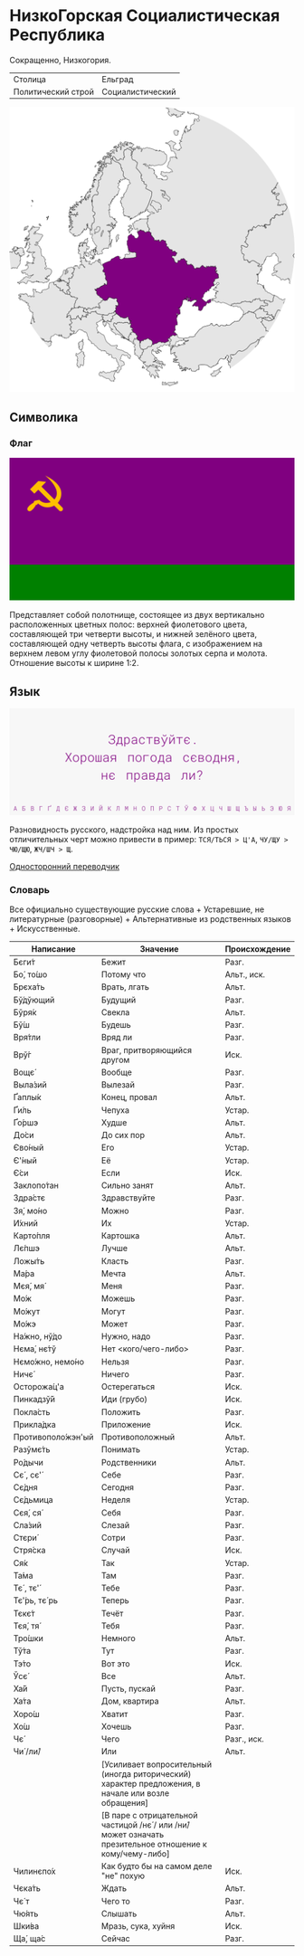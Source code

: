 # НизкоГорская Социалистическая Республика

Сокращенно, Низкогория.

|                    |                  |
| ------------------ | ---------------- |
| Столица            | Ельград          |
| Политический строй | Социалистический |

![На карте](https://raw.githubusercontent.com/sziberov/Nizkogoria/master/Map.png)

## Символика

### Флаг
![Флаг](https://raw.githubusercontent.com/sziberov/Nizkogoria/master/Flag.png)

Представляет собой полотнище, состоящее из двух вертикально расположенных цветных полос: верхней фиолетового цвета, составляющей три четверти высоты, и нижней зелёного цвета, составляющей одну четверть высоты флага, с изображением на верхнем левом углу фиолетовой полосы золотых серпа и молота. Отношение высоты к ширине 1:2.

## Язык
![Язык](https://raw.githubusercontent.com/sziberov/Nizkogoria/master/Language.png)

Разновидность русского, надстройка над ним. Из простых отличительных черт можно привести в пример: `ТСЯ/ТЬСЯ > Ц'А`, `ЧУ/ЩУ > ЧЮ/ЩЮ`, `ЖЧ/ШЧ > Щ`.

[Односторонний переводчик](https://sziberov.github.io/Nizkogoria/Translator.html)

### Словарь
Все официально существующие русские слова + Устаревшие, не литературные (разговорные) + Альтернативные из родственных языков + Искусственные.

| Написание            | Значение                                                                                                | Происхождение |
| -------------------- | ------------------------------------------------------------------------------------------------------- | ------------- |
| Бєги́т                | Бежит                                                                                                   | Разг.         |
| Бо́, то́шо             | Потому что                                                                                              | Альт., иск.   |
| ́Брєха́ть              | Врать, лгать                                                                                            | Альт.         |
| Бў́дўющий             | Будущий                                                                                                 | Разг.         |
| Бўря́к                | Свекла                                                                                                  | Альт.         |
| Бў́ш                  | Будешь                                                                                                  | Разг.         |
| Вря́тли               | Вряд ли                                                                                                 | Разг.         |
| Врў́г                 | Враг, притворяющийся другом                                                                             | Иск.          |
| Вощє́                 | Вообще                                                                                                  | Разг.         |
| Выла́зий              | Вылезай                                                                                                 | Разг.         |
| Ґаплы́к               | Конец, провал                                                                                           | Альт.         |
| Ґи́ль                 | Чепуха                                                                                                  | Устар.        |
| Ґо́ршэ                | Худше                                                                                                   | Альт.         |
| До́си                 | До сих пор                                                                                              | Альт.         |
| Єво́ный               | Его                                                                                                     | Устар.        |
| Є'́ный                | Её                                                                                                      | Устар.        |
| Є́си                  | Если                                                                                                    | Иск.          |
| Заклопо́тан           | Сильно занят                                                                                            | Альт.         |
| Здра́стє              | Здравствуйте                                                                                            | Разг.         |
| Зя́, мо́но             | Можно                                                                                                   | Разг.         |
| И́хний                | Их                                                                                                      | Устар.        |
| Карто́пля             | Картошка                                                                                                | Альт.         |
| Лє́пшэ                | Лучше                                                                                                   | Альт.         |
| Ложы́ть               | Класть                                                                                                  | Разг.         |
| Ма́ра                 | Мечта                                                                                                   | Альт.         |
| Мєя́, мя́              | Меня                                                                                                    | Разг.         |
| Мо́ж                  | Можешь                                                                                                  | Разг.         |
| Мо́жут                | Могут                                                                                                   | Разг.         |
| Мо́жэ                 | Может                                                                                                   | Разг.         |
| На́жно, нў́до          | Нужно, надо                                                                                             | Разг.         |
| Нєма́, нє́тў           | Нет <кого/чего-либо>                                                                                    | Разг.         |
| Нємо́жно, немо́но      | Нельзя                                                                                                  | Разг.         |
| Ничє́                 | Ничего                                                                                                  | Разг.         |
| Осторожа́ц'а          | Остерегаться                                                                                            | Иск.          |
| Пинкадзў́й            | Иди (грубо)                                                                                             | Иск.          |
| Покла́сть             | Положить                                                                                                | Разг.         |
| Прикла́дка            | Приложение                                                                                              | Иск.          |
| Противополо́жэн'ый    | Противоположный                                                                                         | Альт.         |
| Разўмє́ть             | Понимать                                                                                                | Устар.        |
| Ро́дычи               | Родственники                                                                                            | Альт.         |
| Сє́ , сє'́             | Себе                                                                                                    | Разг.         |
| Сє́дня                | Сегодня                                                                                                 | Разг.         |
| Сє́дьмица             | Неделя                                                                                                  | Устар.        |
| Сєя́, ся́              | Себя                                                                                                    | Разг.         |
| Сла́зий               | Слезай                                                                                                  | Разг.         |
| Стєри́                | Сотри                                                                                                   | Разг.         |
| Стря́ска              | Случай                                                                                                  | Иск.          |
| Ся́к                  | Так                                                                                                     | Устар.        |
| Та́ма                 | Там                                                                                                     | Разг.         |
| Тє́ , тє'́             | Тебе                                                                                                    | Разг.         |
| Тє'́рь, тє́ рь         | Теперь                                                                                                  | Разг.         |
| Тєкє́т                | Течёт                                                                                                   | Разг.         |
| Тєя́, тя́              | Тебя                                                                                                    | Разг.         |
| Тро́шки               | Немного                                                                                                 | Альт.         |
| Тў́та                 | Тут                                                                                                     | Разг.         |
| Тэ́то                 | Вот это                                                                                                 | Иск.          |
| Ўсє́                  | Все                                                                                                     | Альт.         |
| Ха́й                  | Пусть, пускай                                                                                           | Разг.         |
| Ха́та                 | Дом, квартира                                                                                           | Альт.         |
| Хоро́ш                | Хватит                                                                                                  | Разг.         |
| Хо́ш                  | Хочешь                                                                                                  | Разг.         |
| Чє́                   | Чего                                                                                                    | Разг., иск.   |
| Чи́ /ли́/              | Или                                                                                                     | Альт.         |
|                      | [Усиливает вопросительный (иногда риторический) характер предложения, в начале или возле обращения]     |               |
|                      | [В паре с отрицательной частицой /нє́ / или /ни́/ может означать презительное отношение к кому/чему-либо] |               |
| Чилинєпо́х            | Как будто бы на самом деле "не" похую                                                                   | Иск.          |
| Чєка́ть               | Ждать                                                                                                   | Альт.         |
| Чє́ т                 | Чего то                                                                                                 | Разг.         |
| Чю́ять                | Слышать                                                                                                 | Альт.         |
| Шки́ва                | Мразь, сука, хуйня                                                                                      | Иск.          |
| Ща́, ща́с              | Сейчас                                                                                                  | Разг.         |
